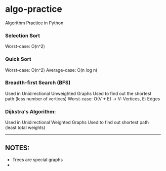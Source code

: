 # algo-practice
Algorithm Practice in Python

### Selection Sort
Worst-case: O(n^2)

### Quick Sort
Worst-case: O(n^2)
Average-case: O(n log n)

### Breadth-first Search (BFS)
Used in Unidirectional Unweighted Graphs
Used to find out the shortest path (less number of vertices)
Worst-case: O(V + E) -> V: Vertices, E: Edges

### Dijkstra's Algorithm:
Used in Unidirectional Weighted Graphs
Used to find out shortest path (least total weights)

---
## NOTES:
- Trees are special graphs
- 